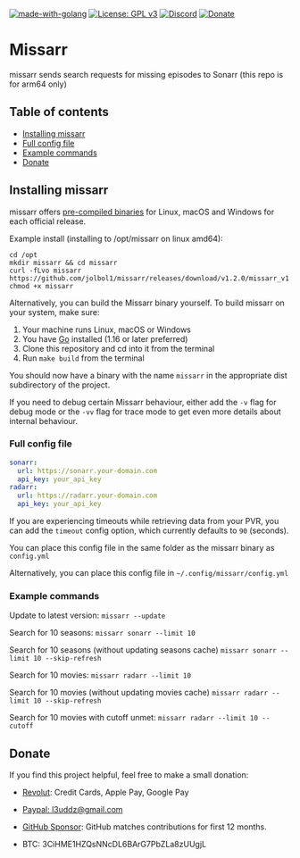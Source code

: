 [![made-with-golang](https://img.shields.io/badge/Made%20with-Golang-blue.svg?style=flat-square)](https://golang.org/)
[![License: GPL v3](https://img.shields.io/badge/License-GPL%203-blue.svg?style=flat-square)](https://github.com/l3uddz/missarr/blob/master/LICENSE.md)
[![Discord](https://img.shields.io/discord/381077432285003776.svg?colorB=177DC1&label=Discord&style=flat-square)](https://discord.io/cloudbox)
[![Donate](https://img.shields.io/badge/Donate-gray.svg?style=flat-square)](#donate)

# Missarr

missarr sends search requests for missing episodes to Sonarr (this repo is for arm64 only)

## Table of contents

- [Installing missarr](#installing-missarr)
- [Full config file](#full-config-file)
- [Example commands](#example-commands)
- [Donate](#donate)

## Installing missarr

missarr offers [pre-compiled binaries](https://github.com/l3uddz/missarr/releases/latest) for Linux, macOS and Windows for each official release.

Example install (installing to /opt/missarr on linux amd64):
````
cd /opt
mkdir missarr && cd missarr
curl -fLvo missarr https://github.com/jolbol1/missarr/releases/download/v1.2.0/missarr_v1.2.0_linux_amd64
chmod +x missarr
````

Alternatively, you can build the Missarr binary yourself.
To build missarr on your system, make sure:

1. Your machine runs Linux, macOS or Windows
2. You have [Go](https://golang.org/doc/install) installed (1.16 or later preferred)
3. Clone this repository and cd into it from the terminal
4. Run `make build` from the terminal

You should now have a binary with the name `missarr` in the appropriate dist subdirectory of the project.

If you need to debug certain Missarr behaviour, either add the `-v` flag for debug mode or the `-vv` flag for trace mode to get even more details about internal behaviour.

### Full config file

```yaml
sonarr:
  url: https://sonarr.your-domain.com
  api_key: your_api_key
radarr:
  url: https://radarr.your-domain.com
  api_key: your_api_key
```

If you are experiencing timeouts while retrieving data from your PVR, you can add the `timeout` config option, which currently defaults to `90` (seconds).

You can place this config file in the same folder as the missarr binary as `config.yml`

Alternatively, you can place this config file in `~/.config/missarr/config.yml`

### Example commands

Update to latest version: `missarr --update`

Search for 10 seasons: `missarr sonarr --limit 10`

Search for 10 seasons (without updating seasons cache) `missarr sonarr --limit 10 --skip-refresh`

Search for 10 movies: `missarr radarr --limit 10`

Search for 10 movies (without updating movies cache) `missarr radarr --limit 10 --skip-refresh`

Search for 10 movies with cutoff unmet: `missarr radarr --limit 10 --cutoff`


## Donate

If you find this project helpful, feel free to make a small donation:

- [Revolut](https://revolut.me/l3uddz): Credit Cards, Apple Pay, Google Pay

- [Paypal: l3uddz@gmail.com](https://www.paypal.me/l3uddz)

- [GitHub Sponsor](https://github.com/sponsors/l3uddz): GitHub matches contributions for first 12 months.

- BTC: 3CiHME1HZQsNNcDL6BArG7PbZLa8zUUgjL
